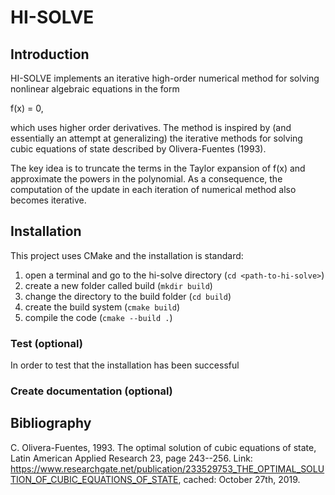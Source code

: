 # HI-SOLVE
## Introduction
HI-SOLVE implements an iterative high-order numerical method for solving nonlinear algebraic equations in the form

  f(x) = 0,
  
which uses higher order derivatives. The method is inspired by (and essentially an attempt at generalizing) the iterative methods for solving cubic equations of state described by Olivera-Fuentes (1993).

The key idea is to truncate the terms in the Taylor expansion of f(x) and approximate the powers in the polynomial. As a consequence, the computation of the update in each iteration of numerical method also becomes iterative.

## Installation
This project uses CMake and the installation is standard:

1. open a terminal and go to the hi-solve directory (`cd <path-to-hi-solve>`)
2. create a new folder called build (`mkdir build`)
3. change the directory to the build folder (`cd build`)
4. create the build system (`cmake build`)
5. compile the code (`cmake --build .`)

### Test (optional)
In order to test that the installation has been successful

### Create documentation (optional)

## Bibliography
C. Olivera-Fuentes, 1993. The optimal solution of cubic equations of state, Latin American Applied Research 23, page 243--256. Link: https://www.researchgate.net/publication/233529753_THE_OPTIMAL_SOLUTION_OF_CUBIC_EQUATIONS_OF_STATE, cached: October 27th, 2019.
